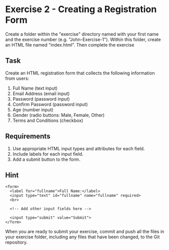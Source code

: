 # Exercise 2 - Creating a Registration Form

Create a folder within the "exercise" directory named with your first name and the exercise number (e.g. "John-Exercise-1"). Within this folder, create an HTML file named "index.html". Then complete the exercise

## Task
Create an HTML registration form that collects the following information from users:

1. Full Name (text input)
2. Email Address (email input)
3. Password (password input)
4. Confirm Password (password input)
5. Age (number input)
6. Gender (radio buttons: Male, Female, Other)
7. Terms and Conditions (checkbox)

## Requirements 

1. Use appropriate HTML input types and attributes for each field.
2. Include labels for each input field.
3. Add a submit button to the form.
    
## Hint

    <form>
      <label for="fullname">Full Name:</label>
      <input type="text" id="fullname" name="fullname" required>
      <br>
      
      <!-- Add other input fields here -->
      
      <input type="submit" value="Submit">
    </form>

When you are ready to submit your exercise, commit and push all the files in your exercise folder, including any files that have been changed, to the Git repository.